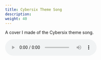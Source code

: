 ```yaml
---
title: Cybersix Theme Song
description: 
weight: 40
---
```

A cover I made of the Cybersix theme song.

<audio controls>
  <source src="music/productions/released/use_your_voice/cybersix.wav" type="audio/wav">
</audio>